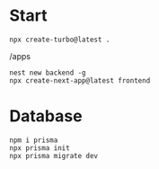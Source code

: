 # Start
```
npx create-turbo@latest .
```
/apps

```
nest new backend -g
npx create-next-app@latest frontend
```

# Database

```
npm i prisma
npx prisma init
npx prisma migrate dev

```